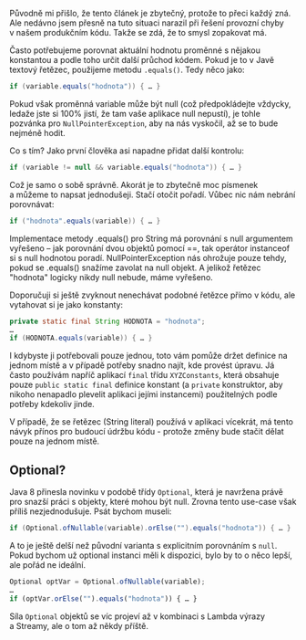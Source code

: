Původně mi přišlo, že tento článek je zbytečný, protože to přeci každý zná. Ale nedávno jsem přesně na tuto situaci narazil při řešení provozní chyby v&nbsp;našem produkčním kódu. Takže se zdá, že to smysl zopakovat má.

Často potřebujeme porovnat aktuální hodnotu proměnné s&nbsp;nějakou konstantou a&nbsp;podle toho určit další průchod kódem. Pokud je to v&nbsp;Javě textový řetězec, použijeme metodu `.equals()`. Tedy něco jako:

```java
if (variable.equals("hodnota")) { … } 
```

Pokud však proměnná variable může být null (což předpokládejte vždycky, ledaže jste si 100% jistí, že tam vaše aplikace null nepustí), je tohle pozvánka pro `NullPointerException`, aby na nás vyskočil, až se to bude nejméně hodit.

Co s&nbsp;tím? Jako první člověka asi napadne přidat další kontrolu:

```java
if (variable != null && variable.equals("hodnota")) { … } 
```

Což je samo o&nbsp;sobě správně. Akorát je to zbytečně moc písmenek a&nbsp;můžeme to napsat jednodušeji. Stačí otočit pořadí. Vůbec nic nám nebrání porovnávat:

```java
if ("hodnota".equals(variable)) { … } 
```

Implementace metody <span class="code">.equals()</span> pro <span class="code">String</span> má porovnání s&nbsp;null argumentem vyřešeno –&nbsp;jak porovnání dvou objektů pomocí <span class="code">==</span>, tak operátor <span class="code">instanceof</span> si s&nbsp;null hodnotou poradí. <span class="code">NullPointerException</span> nás ohrožuje pouze tehdy, pokud se <span class="code">.equals()</span> snažíme zavolat na null objekt. A&nbsp;jelikož řetězec "hodnota" logicky nikdy null nebude, máme vyřešeno.

Doporučuji si ještě zvyknout nenechávat podobné řetězce přímo v&nbsp;kódu, ale vytahovat si je jako konstanty:

```java
private static final String HODNOTA = "hodnota";
…
if (HODNOTA.equals(variable)) { … } 
```

I&nbsp;kdybyste ji potřebovali pouze jednou, toto vám pomůže držet definice na jednom místě a&nbsp;v&nbsp;případě potřeby snadno najít, kde provést úpravu. Já často používám napříč aplikací `final` třídu `XYZConstants`, která obsahuje pouze `public static final` definice konstant (a&nbsp;`private` konstruktor, aby nikoho nenapadlo plevelit aplikaci jejími instancemi) použitelných podle potřeby kdekoliv jinde.

V případě, že se řetězec (String literal) používá v aplikaci vícekrát, má tento návyk přínos pro budoucí údržbu kódu - protože změny bude stačit dělat pouze na jednom místě. 

## Optional?

Java&nbsp;8 přinesla novinku v&nbsp;podobě třídy `Optional`, která je navržena právě pro snazší práci s&nbsp;objekty, které mohou být null. Zrovna tento use-case však příliš nezjednodušuje. Psát bychom museli:

```java
if (Optional.ofNullable(variable).orElse("").equals("hodnota")) { … } 
```

A&nbsp;to je ještě delší než původní varianta s&nbsp;explicitním porovnáním s&nbsp;`null`. Pokud bychom už optional instanci měli k&nbsp;dispozici, bylo by to o&nbsp;něco lepší, ale pořád ne ideální.

```js
Optional optVar = Optional.ofNullable(variable);
…
if (optVar.orElse("").equals("hodnota")) { … } 
```

Síla `Optional` objektů se víc projeví až v&nbsp;kombinaci s&nbsp;Lambda výrazy a&nbsp;Streamy, ale o&nbsp;tom až někdy příště.
